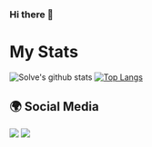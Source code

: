 ### Hi there 👋

# My Stats
![Solve's github stats](https://github-readme-stats.vercel.app/api?username=solvebey&show_icons=true&hide_title=true&theme=tokyonight)
[![Top Langs](https://github-readme-stats.vercel.app/api/top-langs/?username=solvebey&layout=compact&theme=tokyonight)](https://github.com/anuraghazra/github-readme-stats)

## 🌍 Social Media
<a href="https://discord.com/users/852804973183500329"><img src="https://img.shields.io/badge/Solve%20-7289DA.svg?&style=for-the-badge&logo=discord&logoColor=white"></a>
<a href="https://www.instagram.com/solvebey/"><img src="https://img.shields.io/badge/Solve%20-D90070.svg?&style=for-the-badge&logo=instagram&logoColor=white"></a>

